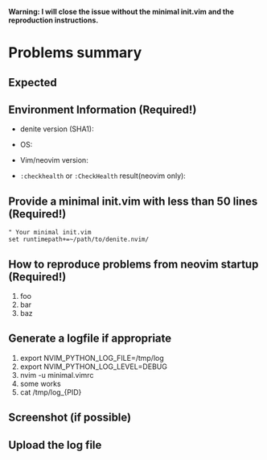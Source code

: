 **Warning:  I will close the issue without the minimal init.vim and the reproduction instructions.**

# Problems summary


## Expected


## Environment Information (Required!)

 * denite version (SHA1):

 * OS:

 * Vim/neovim version:

 * `:checkhealth` or `:CheckHealth` result(neovim only):

## Provide a minimal init.vim with less than 50 lines (Required!)

```vim
" Your minimal init.vim
set runtimepath+=~/path/to/denite.nvim/
```


## How to reproduce problems from neovim startup (Required!)

 1. foo
 2. bar
 3. baz


## Generate a logfile if appropriate

 1. export NVIM_PYTHON_LOG_FILE=/tmp/log
 2. export NVIM_PYTHON_LOG_LEVEL=DEBUG
 3. nvim -u minimal.vimrc
 4. some works
 5. cat /tmp/log_{PID}


## Screenshot (if possible)


## Upload the log file
